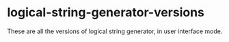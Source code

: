 # logical-string-generator-versions
These are all the versions of logical string generator, in user interface mode.
